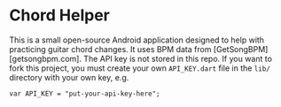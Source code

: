 # Chord Helper

This is a small open-source Android application designed to help with practicing guitar chord changes. It uses BPM data from [GetSongBPM][getsongbpm.com]. The API key is not stored in this repo. If you want to fork this project, you must create your own `API_KEY.dart` file in the `lib/` directory with your own key, e.g.

```
var API_KEY = "put-your-api-key-here";
```
